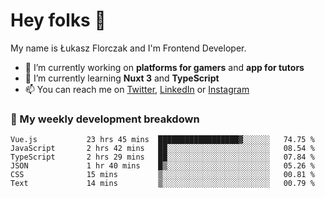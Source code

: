 # Hey folks 👋

My name is Łukasz Florczak and I'm Frontend Developer. 

- 🔭 I’m currently working on **platforms for gamers** and **app for tutors**
- 🌱 I’m currently learning **Nuxt 3** and **TypeScript**
- 📫 You can reach me on [Twitter](https://twitter.com/lukaszflorczak), [LinkedIn](https://pl.linkedin.com/in/lukasz-florczak) or [Instagram](https://instagram.com/lukaszflorczak)


### 🧮 My weekly development breakdown

<!--START_SECTION:waka-->

```text
Vue.js           23 hrs 45 mins  ██████████████████▓░░░░░░   74.75 %
JavaScript       2 hrs 42 mins   ██░░░░░░░░░░░░░░░░░░░░░░░   08.54 %
TypeScript       2 hrs 29 mins   ██░░░░░░░░░░░░░░░░░░░░░░░   07.84 %
JSON             1 hr 40 mins    █▒░░░░░░░░░░░░░░░░░░░░░░░   05.26 %
CSS              15 mins         ▒░░░░░░░░░░░░░░░░░░░░░░░░   00.81 %
Text             14 mins         ▒░░░░░░░░░░░░░░░░░░░░░░░░   00.79 %
```

<!--END_SECTION:waka-->

<!--
**lukaszflorczak/lukaszflorczak** is a ✨ _special_ ✨ repository because its `README.md` (this file) appears on your GitHub profile.

Here are some ideas to get you started:

- 🔭 I’m currently working on ...
- 🌱 I’m currently learning ...
- 👯 I’m looking to collaborate on ...
- 🤔 I’m looking for help with ...
- 💬 Ask me about ...
- 📫 How to reach me: ...
- 😄 Pronouns: ...
- ⚡ Fun fact: ...
-->
